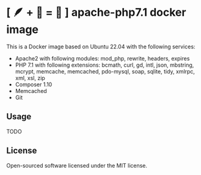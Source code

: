 # [ 🪶 + 🐘 = 🐳 ] apache-php7.1 docker image 

This is a Docker image based on Ubuntu 22.04 with the following services:
- Apache2 with following modules: mod_php, rewrite, headers, expires
- PHP 7.1 with following extensions: bcmath, curl, gd, intl, json, mbstring, mcrypt, memcache, memcached, pdo-mysql, soap, sqlite, tidy, xmlrpc, xml, xsl, zip
- Composer 1.10
- Memcached
- Git

## Usage
TODO

## License
Open-sourced software licensed under the MIT license.
